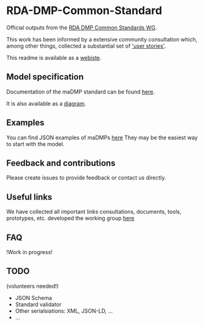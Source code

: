 # RDA-DMP-Common-Standard
Official outputs from the [RDA DMP Common Standards WG](https://www.rd-alliance.org/groups/dmp-common-standards-wg).

This work has been informed by a extensive community consultation which, among other things, collected a substantial set of ['user stories'](https://github.com/RDA-DMP-Common/user-stories).

This readme is available as a [webiste](https://rda-dmp-common.github.io/RDA-DMP-Common-Standard/).

## Model specification
Documentation of the maDMP standard can be found [here](https://github.com/RDA-DMP-Common/RDA-DMP-Common-Standard/blob/master/docs/index.md).

It is also available as a [diagram](https://github.com/RDA-DMP-Common/RDA-DMP-Common-Standard/tree/master/docs/diagrams).

## Examples
You can find JSON examples of maDMPs [here](https://github.com/RDA-DMP-Common/RDA-DMP-Common-Standard/tree/master/examples/JSON) 
They may be the easiest way to start with the model.

## Feedback and contributions
Please create issues to provide feedback or contact us directly. 

## Useful links
We have collected all important links consultations, documents, tools, prototypes, etc. developed the working group [here](https://github.com/RDA-DMP-Common/RDA-DMP-Common-Standard/blob/master/docs/links.md)

## FAQ 
!Work in progress!

## TODO
(volunteers needed!)
+ JSON Schema
+ Standard validator
+ Other serialsiations: XML, JSON-LD, ...
+ ...


